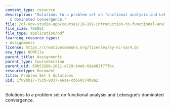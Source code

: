 ```yaml
---
content_type: resource
description: "Solutions to a problem set on functional analysis and Lebesgue\u2019\
  s dominated convergence."
file: /ol-ocw-studio-app/courses/18-102-introduction-to-functional-analysis-spring-2009/1f09bb1775cb803766aacd660c74b8a2_MIT18_102s09_sol_pset05.pdf
file_size: 766051
file_type: application/pdf
learning_resource_types:
- Assignments
license: https://creativecommons.org/licenses/by-nc-sa/4.0/
ocw_type: OCWFile
parent_title: Assignments
parent_type: CourseSection
parent_uid: 68b53288-1011-a729-b4e6-66a483f77fbc
resourcetype: Document
title: Problem Set 5 Solutions
uid: 1f09bb17-75cb-8037-66aa-cd660c74b8a2
---
```

Solutions to a problem set on functional analysis and Lebesgue’s dominated convergence.